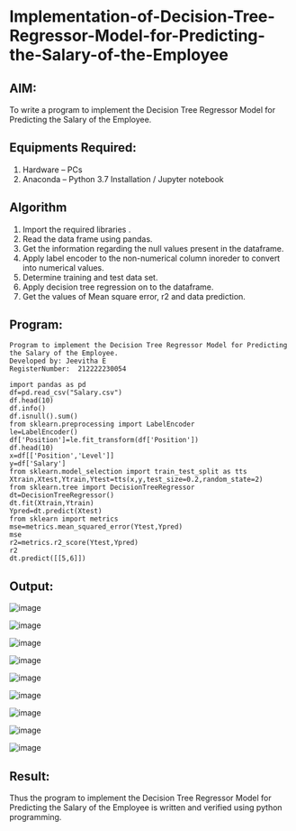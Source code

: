 # Implementation-of-Decision-Tree-Regressor-Model-for-Predicting-the-Salary-of-the-Employee

## AIM:
To write a program to implement the Decision Tree Regressor Model for Predicting the Salary of the Employee.

## Equipments Required:
1. Hardware – PCs
2. Anaconda – Python 3.7 Installation / Jupyter notebook

## Algorithm
1. Import the required libraries .
2. Read the data frame using pandas.
3. Get the information regarding the null values present in the dataframe.
4. Apply label encoder to the non-numerical column inoreder to convert into numerical values.
5. Determine training and test data set.
6. Apply decision tree regression on to the dataframe.
7. Get the values of Mean square error, r2 and data prediction.

## Program:
```
Program to implement the Decision Tree Regressor Model for Predicting the Salary of the Employee.
Developed by: Jeevitha E
RegisterNumber:  212222230054
```
```
import pandas as pd
df=pd.read_csv("Salary.csv")
df.head(10)
df.info()
df.isnull().sum()
from sklearn.preprocessing import LabelEncoder
le=LabelEncoder()
df['Position']=le.fit_transform(df['Position'])
df.head(10)
x=df[['Position','Level']]
y=df['Salary']
from sklearn.model_selection import train_test_split as tts
Xtrain,Xtest,Ytrain,Ytest=tts(x,y,test_size=0.2,random_state=2)
from sklearn.tree import DecisionTreeRegressor
dt=DecisionTreeRegressor()
dt.fit(Xtrain,Ytrain)
Ypred=dt.predict(Xtest)
from sklearn import metrics
mse=metrics.mean_squared_error(Ytest,Ypred)
mse
r2=metrics.r2_score(Ytest,Ypred)
r2
dt.predict([[5,6]])
```
## Output:
![image](https://github.com/Jeevithaelumalai/Implementation-of-Decision-Tree-Regressor-Model-for-Predicting-the-Salary-of-the-Employee/assets/118708245/886ae37b-d2b2-4439-8c85-97b5b1de23a5)

![image](https://github.com/Jeevithaelumalai/Implementation-of-Decision-Tree-Regressor-Model-for-Predicting-the-Salary-of-the-Employee/assets/118708245/51ba4849-d534-4057-8cc9-7c32f7f1348e)

![image](https://github.com/Jeevithaelumalai/Implementation-of-Decision-Tree-Regressor-Model-for-Predicting-the-Salary-of-the-Employee/assets/118708245/173b2569-0abf-4c46-9250-06b4d15ad3f0)

![image](https://github.com/Jeevithaelumalai/Implementation-of-Decision-Tree-Regressor-Model-for-Predicting-the-Salary-of-the-Employee/assets/118708245/af25d7c2-b8d7-4395-bc5c-053de9aac8e6)

![image](https://github.com/Jeevithaelumalai/Implementation-of-Decision-Tree-Regressor-Model-for-Predicting-the-Salary-of-the-Employee/assets/118708245/09a951d4-0992-4c12-9bce-35f90986df96)

![image](https://github.com/Jeevithaelumalai/Implementation-of-Decision-Tree-Regressor-Model-for-Predicting-the-Salary-of-the-Employee/assets/118708245/94adc397-d261-4a69-b71c-f1850ba70ead)

![image](https://github.com/Jeevithaelumalai/Implementation-of-Decision-Tree-Regressor-Model-for-Predicting-the-Salary-of-the-Employee/assets/118708245/08457437-2daa-4a62-84ce-8cd9fe642140)

![image](https://github.com/Jeevithaelumalai/Implementation-of-Decision-Tree-Regressor-Model-for-Predicting-the-Salary-of-the-Employee/assets/118708245/fb16b2b3-bcae-4875-96f7-cf54c5759fc3)

![image](https://github.com/Jeevithaelumalai/Implementation-of-Decision-Tree-Regressor-Model-for-Predicting-the-Salary-of-the-Employee/assets/118708245/082d9bcd-5971-4aa5-8b8c-97c2c7ab31ee)

## Result:
Thus the program to implement the Decision Tree Regressor Model for Predicting the Salary of the Employee is written and verified using python programming.
